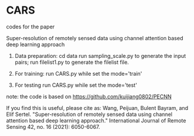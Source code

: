 # CARS

codes for the paper

Super-resolution of remotely sensed data using channel attention based deep learning approach

1. Data preparation:
cd data
run sampling_scale.py to generate the input pairs;
run filelist1.py to generate the filelist file.

2. For training:
 run CARS.py while set the mode='train'
 
3. For testing
  run CARS.py while set the mode='test'
  
note: the code is based on https://github.com/kuijiang0802/PECNN

If you find this is useful, please cite as:
Wang, Peijuan, Bulent Bayram, and Elif Sertel. "Super-resolution of remotely sensed data using channel attention based deep learning approach." International Journal of Remote Sensing 42, no. 16 (2021): 6050-6067.
